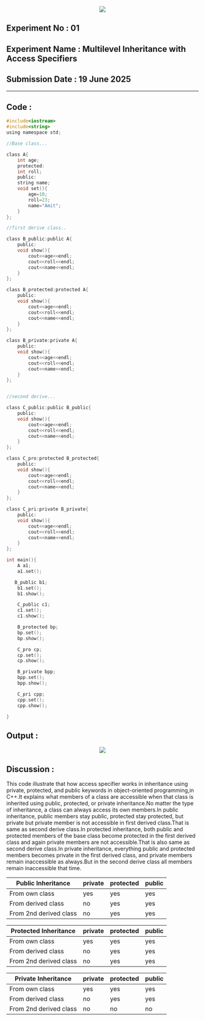 <p align="center">
<img src="https://github.com/user-attachments/assets/2f13050e-5f59-4f3f-9d1a-e6c9513ebc16">


## **Experiment No : 01**
## **Experiment Name : Multilevel Inheritance with Access Specifiers**
## **Submission Date : 19 June 2025**
----------

## **Code :**
```C
#include<iostream>
#include<string>
using namespace std;

//Base class...

class A{
    int age;
    protected:
    int roll;
    public:
    string name;
    void set(){
        age=10;
        roll=23;
        name="Amit";
    }
};

//first derive class..

class B_public:public A{
    public:
    void show(){
        cout<<age<<endl;
        cout<<roll<<endl;
        cout<<name<<endl;
    }       
};

class B_protected:protected A{
    public:
    void show(){
        cout<<age<<endl;
        cout<<roll<<endl;
        cout<<name<<endl;
    }  
};

class B_private:private A{
    public:
    void show(){
        cout<<age<<endl;
        cout<<roll<<endl;
        cout<<name<<endl;
    }  
};


//second derive...

class C_public:public B_public{
    public:
    void show(){
        cout<<age<<endl;
        cout<<roll<<endl;
        cout<<name<<endl;
    }       
};

class C_pro:protected B_protected{
    public:
    void show(){
        cout<<age<<endl;
        cout<<roll<<endl;
        cout<<name<<endl;
    }       
};

class C_pri:private B_private{
    public:
    void show(){
        cout<<age<<endl;
        cout<<roll<<endl;
        cout<<name<<endl;
    }       
};

int main(){
    A a1;
    a1.set();

   B_public b1;
    b1.set();
    b1.show();

    C_public c1;
    c1.set();
    c1.show();

    B_protected bp;
    bp.set();
    bp.show();

    C_pro cp;
    cp.set();
    cp.show();

    B_private bpp;
    bpp.set();
    bpp.show();

    C_pri cpp;
    cpp.set();
    cpp.show();

}

```
## **Output :**
<p align="center">
<img src="https://github.com/user-attachments/assets/69562142-7029-42fd-a66f-d878a592c9c2">


## **Discussion :**
This code illustrate that how access specifier works in inheritance using private, protected, and public keywords in object-oriented programming,in C++.It explains what members of a class are accessible when that class is inherited using public, protected, or private inheritance.No matter the type of inheritance, a class can always access its own members.In public inheritance, public members stay public, protected stay protected, but private but private member is not accessible in first derived class.That is same as second derive class.In protected inheritance, both public and protected members of the base class become protected in the first derived class and again private members are not accessible.That is also same as second derive class.In private inheritance, everything public and protected members becomes private in the first derived class, and private members remain inaccessible as always.But in the second derive class all members remain inaccessible that time.

| Public Inheritance     | private | protected | public |
| ---------------------- | ------- | --------- | ------ |
| From own class         | yes     | yes       | yes    |
| From derived class     | no      | yes       | yes    |
| From 2nd derived class | no      | yes       | yes    |

| Protected Inheritance  | private | protected | public |
| ---------------------- | ------- | --------- | ------ |
| From own class         | yes     | yes       | yes    |
| From derived class     | no      | yes       | yes    |
| From 2nd derived class | no      | yes       | yes    |

| Private Inheritance    | private | protected | public |
| ---------------------- | ------- | --------- | ------ |
| From own class         | yes     | yes       | yes    |
| From derived class     | no      | yes       | yes    |
| From 2nd derived class | no      | no        | no     |

</p>

